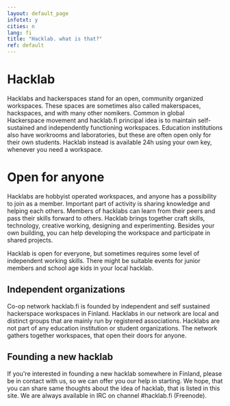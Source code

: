 ```yaml
---
layout: default_page
infotxt: y
cities: n
lang: fi
title: "Hacklab. what is that?"
ref: default
---
```



# Hacklab

Hacklabs and hackerspaces stand for an open, community organized workspaces. These spaces are sometimes also called makerspaces, hackspaces, and with many other nomikers. Common in global Hackerspace movement and hacklab.fi principal idea is to maintain self-sustained and independently functioning workspaces. Education institutions also have workrooms and laboratories, but these are often open only for their own students. Hacklab instead is available 24h using your own key, whenever you need a workspace.

# Open for anyone

Hacklabs are hobbyist operated workspaces, and anyone has a possibility to join as a member. Important part of activity is sharing knowledge and helping each others. Members of hacklabs can learn from their peers and pass their skills forward to others. Hacklab brings together craft skills, technology, creative working, designing and experimenting. Besides your own building, you can help developing the workspace and participate in shared projects.

Hacklab is open for everyone, but sometimes requires some level of independent working skills. There might be suitable events for junior members and school age kids in your local hacklab.

## Independent organizations

Co-op network hacklab.fi is founded by independent and self sustained hackerspace workspaces in Finland. Hacklabs in our network are local and distinct groups that are mainly run by registered associations. Hacklabs are not part of any education institution or student organizations. The network gathers together workspaces, that open their doors for anyone.

## Founding a new hacklab

If you're interested in founding a new hacklab somewhere in Finland, please be in contact with us, so we can offer you our help in starting. We hope, that you can share same thoughts about the idea of hacklab, that is listed in this site. We are always available in IRC on channel #hacklab.fi (Freenode).